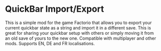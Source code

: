 # QuickBar Import/Export

This is a simple mod for the game Factorio that allows you to export your current quickbar state as a string and import it in a different save. This is great for sharing your quickbar setup with others or simply moving it from an old save of yours to the new one. Compatible with multiplayer and other mods. Supports EN, DE and FR localisations.